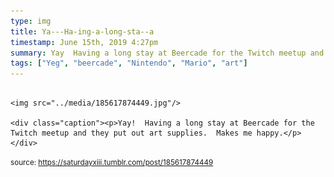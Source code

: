 ```yaml
---
type: img
title: Ya---Ha-ing-a-long-sta--a
timestamp: June 15th, 2019 4:27pm
summary: Yay  Having a long stay at Beercade for the Twitch meetup and they put out art supplies  Makes me happyp 
tags: ["Yeg", "beercade", "Nintendo", "Mario", "art"]
---
```


                
                
                
                                                                                        <img src="../media/185617874449.jpg"/>
                                                                                          <div class="caption"><p>Yay!  Having a long stay at Beercade for the Twitch meetup and they put out art supplies.  Makes me happy.</p> </div>
                                    
                
                
                
                
                                
<small>source: https://saturdayxiii.tumblr.com/post/185617874449</small>